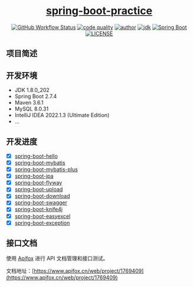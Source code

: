 <h1 align="center">
  <a href="https://github.com/xybert/spring-boot-practice" target="_blank">spring-boot-practice</a>
</h1>

<p align="center">
  <a href="https://github.com/xybert/spring-boot-practice/actions/workflows/dev.yml"><img alt="GitHub Workflow Status" src="https://github.com/xybert/spring-boot-practice/actions/workflows/dev.yml/badge.svg?branch=dev"/></a>
  <a href="https://www.codacy.com/gh/xybert/spring-boot-practice/dashboard?utm_source=github.com&amp;utm_medium=referral&amp;utm_content=xybert/spring-boot-practice&amp;utm_campaign=Badge_Grade"><img alt="code quality" src="https://app.codacy.com/project/badge/Grade/6b4a0240044241248ba94ff62fa2e4c6"/></a>
  <a href="https://www.yuque.com/xybert"><img alt="author" src="https://img.shields.io/badge/author-xybert-blue.svg"/></a>
  <a href="https://www.oracle.com/technetwork/java/javase/downloads/index.html"><img alt="jdk" src="https://img.shields.io/badge/JDK-1.8.0_202-orange.svg"/></a>
  <a href="https://docs.spring.io/spring-boot/docs/2.7.4.RELEASE/reference/html/"><img alt="Spring Boot" src="https://img.shields.io/badge/Spring Boot-2.7.4.RELEASE-blueviolet.svg"/></a>
  <a href="https://github.com/xybert/spring-boot-practice/blob/dev/LICENSE"><img alt="LICENSE" src="https://img.shields.io/github/license/xybert/spring-boot-practice.svg"/></a>  
</p>

## 项目简述



## 开发环境

- JDK 1.8.0_202
- Spring Boot 2.7.4
- Maven 3.6.1
- MySQL 8.0.31
- IntelliJ IDEA 2022.1.3 (Ultimate Edition)
- ...

## 开发进度

- [x] [spring-boot-hello](https://github.com/xybert/spring-boot-practice/tree/main/spring-boot-hello)
- [x] [spring-boot-mybatis](https://github.com/xybert/spring-boot-practice/tree/main/spring-boot-mybatis)
- [x] [spring-boot-mybatis-plus](https://github.com/xybert/spring-boot-practice/tree/main/spring-boot-mybatis-plus)
- [x] [spring-boot-jpa](https://github.com/xybert/spring-boot-practice/tree/main/spring-boot-jpa)
- [x] [spring-boot-flyway](https://github.com/xybert/spring-boot-practice/tree/main/spring-boot-flyway)
- [x] [spring-boot-upload](https://github.com/xybert/spring-boot-practice/tree/main/spring-boot-upload)
- [x] [spring-boot-download](https://github.com/xybert/spring-boot-practice/tree/main/spring-boot-download)
- [x] [spring-boot-swagger](https://github.com/xybert/spring-boot-practice/tree/main/spring-boot-swagger)
- [x] [spring-boot-knife4j](https://github.com/xybert/spring-boot-practice/tree/main/spring-boot-knife4j)
- [x] [spring-boot-easyexcel](https://github.com/xybert/spring-boot-practice/tree/main/spring-boot-easyexcel)
- [x] [spring-boot-exception](https://github.com/xybert/spring-boot-practice/tree/main/spring-boot-exception)

## 接口文档

使用 [Apifox](https://www.apifox.cn/) 进行 API 文档管理和接口测试。

文档地址：[https://www.apifox.cn/web/project/1769409](https://www.apifox.cn/web/project/1769409)